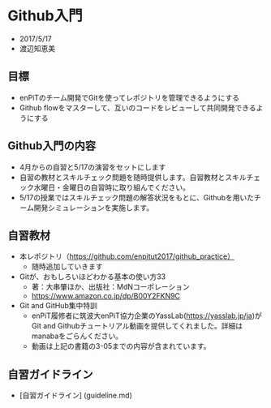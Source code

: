# Github入門
* 2017/5/17
* 渡辺知恵美

## 目標
* enPiTのチーム開発でGitを使ってレポジトリを管理できるようにする
* Github flowをマスターして、互いのコードをレビューして共同開発できるようにする

## Github入門の内容
* 4月からの自習と5/17の演習をセットにします
* 自習の教材とスキルチェック問題を随時提供します。自習教材とスキルチェック水曜日・金曜日の自習時に取り組んでください。
* 5/17の授業ではスキルチェック問題の解答状況をもとに、Githubを用いたチーム開発シミュレーションを実施します。

## 自習教材
* 本レポジトリ（https://github.com/enpitut2017/github_practice）
  * 随時追加していきます
* Gitが、おもしろいほどわかる基本の使い方33
  * 著：大串肇ほか、出版社：MdNコーポレーション
  * https://www.amazon.co.jp/dp/B00Y2FKN9C
* Git and GitHub集中特訓
  * enPiT履修者に筑波大enPiT協力企業のYassLab(https://yasslab.jp/ja)がGit and Githubチュートリアル動画を提供してくれました。詳細はmanabaをごらんください。
  * 動画は上記の書籍の3-05までの内容が含まれています。
  
## 自習ガイドライン
* [自習ガイドライン] (guideline.md)


